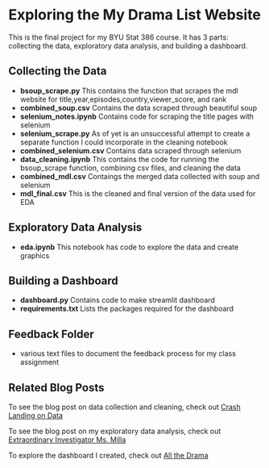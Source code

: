 # Exploring the My Drama List Website
This is the final project for my BYU Stat 386 course. It has 3 parts: collecting the data, exploratory data analysis, and building a dashboard. 

## Collecting the Data
* **bsoup_scrape.py** This contains the function that scrapes the mdl website for title,year,episodes,country,viewer_score, and rank 
* **combined_soup.csv** Contains the data scraped through beautiful soup
* **selenium_notes.ipynb** Contains code for scraping the title pages with selenium
* **selenium_scrape.py** As of yet is an unsuccessful attempt to create a separate function I could incorporate in the cleaning notebook
* **combined_selenium.csv** Contains data scraped through selenium
* **data_cleaning.ipynb** This contains the code for running the bsoup_scrape function, combining csv files, and cleaning the data
* **combined_mdl.csv** Contaings the merged data collected with soup and selenium
* **mdl_final.csv** This is the cleaned and final version of the data used for EDA

## Exploratory Data Analysis
* **eda.ipynb** This notebook has code to explore the data and create graphics

## Building a Dashboard 
* **dashboard.py** Contains code to make streamlit dashboard
* **requirements.txt** Lists the packages required for the dashboard

## Feedback Folder
* various text files to document the feedback process for my class assignment

## Related Blog Posts
To see the blog post on data collection and cleaning, check out [Crash Landing on Data](https://camilla47.github.io/2023/12/09/data-collect.html)

To see the blog post on my exploratory data analysis, check out [Extraordinary Investigator Ms. Milla](https://camilla47.github.io/2023/12/09/eda.html)

To explore the dashboard I created, check out [All the Drama](https://explore-mdl.streamlit.app/)



